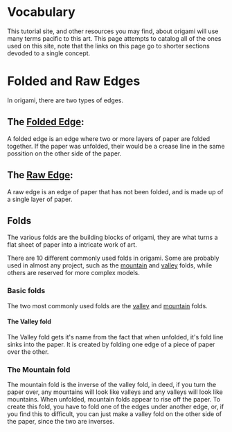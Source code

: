 # Vocabulary

This tutorial site, and other resources you may find, about origami will use many terms pacific to this art. 
This page attempts to catalog all of the ones used on this site, note that the links on this page go to shorter sections devoded to a single concept.
# Folded and Raw Edges

In origami, there are two types of edges.

## The [Folded Edge](foldededge.md):

A folded edge is an edge where two or more layers of paper are folded together. If the paper was unfolded, their would be a crease line in the same possition on the other side of the paper.


## The [Raw Edge](rawedge.md):
A raw edge is an edge of paper that has not been folded, and is made up of a single layer of paper.


## Folds

The various folds are the building blocks of origami, they are what turns a flat sheet of paper into a intricate work of art.

There are 10 different commonly used folds in origami.
Some are probably used in almost any project, such as the [mountain](mountain.md) and [valley](valley.md) folds, while others are reserved for more complex models.


### Basic folds
The two most commonly used folds are the [valley](valley.md) and [mountain](mountain.md) folds.

#### The Valley fold
The Valley fold gets it's name from the fact that when unfolded, it's fold line sinks into  the paper.
It is created by folding one edge of a piece of paper over the other.

### The Mountain fold
The mountain fold is the inverse of the valley fold, in deed, if you turn the paper over, any mountains will look like valleys and any valleys will look like mountains.
When unfolded, mountain folds appear to rise off the paper.
To create this fold, you have to fold one of the edges under another edge, or, if you find this to difficult, you can just make a valley fold on the other side of the paper, since the two are inverses.

